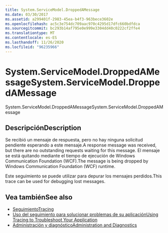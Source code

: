 ```yaml
---
title: System.ServiceModel.DroppedAMessage
ms.date: 03/30/2017
ms.assetid: a299401f-2983-45ea-b4f3-963bece3602e
ms.openlocfilehash: ac5c3e754dc709aac970c4295d17dfc660bdfdca
ms.sourcegitcommit: bc293b14af795e0e999e3304dd40c0222cf2ffe4
ms.translationtype: MT
ms.contentlocale: es-ES
ms.lasthandoff: 11/26/2020
ms.locfileid: "96235966"
---
```

# <a name="systemservicemodeldroppedamessage"></a><span data-ttu-id="633c0-102">System.ServiceModel.DroppedAMessage</span><span class="sxs-lookup"><span data-stu-id="633c0-102">System.ServiceModel.DroppedAMessage</span></span>

<span data-ttu-id="633c0-103">System.ServiceModel.DroppedAMessage</span><span class="sxs-lookup"><span data-stu-id="633c0-103">System.ServiceModel.DroppedAMessage</span></span>  
  
## <a name="description"></a><span data-ttu-id="633c0-104">Descripción</span><span class="sxs-lookup"><span data-stu-id="633c0-104">Description</span></span>  

 <span data-ttu-id="633c0-105">Se recibió un mensaje de respuesta, pero no hay ninguna solicitud pendiente esperando a este mensaje.</span><span class="sxs-lookup"><span data-stu-id="633c0-105">A response message was received, but there are no outstanding requests waiting for this message.</span></span> <span data-ttu-id="633c0-106">El mensaje se está quitando mediante el tiempo de ejecución de Windows Communication Foundation (WCF).</span><span class="sxs-lookup"><span data-stu-id="633c0-106">The message is being dropped by Windows Communication Foundation (WCF) runtime.</span></span>  
  
 <span data-ttu-id="633c0-107">Este seguimiento se puede utilizar para depurar los mensajes perdidos.</span><span class="sxs-lookup"><span data-stu-id="633c0-107">This trace can be used for debugging lost messages.</span></span>  
  
## <a name="see-also"></a><span data-ttu-id="633c0-108">Vea también</span><span class="sxs-lookup"><span data-stu-id="633c0-108">See also</span></span>

- [<span data-ttu-id="633c0-109">Seguimiento</span><span class="sxs-lookup"><span data-stu-id="633c0-109">Tracing</span></span>](index.md)
- [<span data-ttu-id="633c0-110">Uso del seguimiento para solucionar problemas de su aplicación</span><span class="sxs-lookup"><span data-stu-id="633c0-110">Using Tracing to Troubleshoot Your Application</span></span>](using-tracing-to-troubleshoot-your-application.md)
- [<span data-ttu-id="633c0-111">Administración y diagnóstico</span><span class="sxs-lookup"><span data-stu-id="633c0-111">Administration and Diagnostics</span></span>](../index.md)
